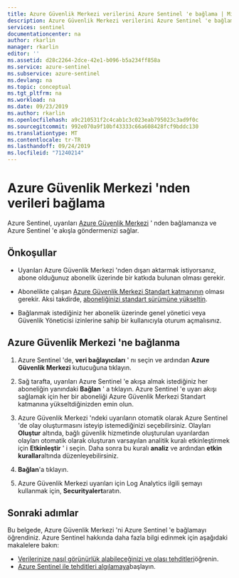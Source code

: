 ```yaml
---
title: Azure Güvenlik Merkezi verilerini Azure Sentinel 'e bağlama | Microsoft Docs
description: Azure Güvenlik Merkezi verilerini Azure Sentinel 'e bağlamayı öğrenin.
services: sentinel
documentationcenter: na
author: rkarlin
manager: rkarlin
editor: ''
ms.assetid: d28c2264-2dce-42e1-b096-b5a234ff858a
ms.service: azure-sentinel
ms.subservice: azure-sentinel
ms.devlang: na
ms.topic: conceptual
ms.tgt_pltfrm: na
ms.workload: na
ms.date: 09/23/2019
ms.author: rkarlin
ms.openlocfilehash: a9c210531f2c4cab1c3c023eab795023c3ad9f0c
ms.sourcegitcommit: 992e070a9f10bf43333c66a608428fcf9bddc130
ms.translationtype: MT
ms.contentlocale: tr-TR
ms.lasthandoff: 09/24/2019
ms.locfileid: "71240214"
---
```

# <a name="connect-data-from-azure-security-center"></a>Azure Güvenlik Merkezi 'nden verileri bağlama





Azure Sentinel, uyarıları [Azure Güvenlik Merkezi](../security-center/security-center-intro.md) ' nden bağlamanıza ve Azure Sentinel 'e akışla göndermenizi sağlar. 

## <a name="prerequisites"></a>Önkoşullar

- Uyarıları Azure Güvenlik Merkezi 'nden dışarı aktarmak istiyorsanız, abone olduğunuz abonelik üzerinde bir katkıda bulunan olması gerekir.

- Abonelikte çalışan [Azure Güvenlik Merkezi Standart katmanının](../security-center/security-center-pricing.md) olması gerekir. Aksi takdirde, [aboneliğinizi standart sürümüne yükseltin](https://azure.microsoft.com/pricing/details/security-center/).

- Bağlanmak istediğiniz her abonelik üzerinde genel yönetici veya Güvenlik Yöneticisi izinlerine sahip bir kullanıcıyla oturum açmalısınız.


## <a name="connect-to-azure-security-center"></a>Azure Güvenlik Merkezi 'ne bağlanma

1. Azure Sentinel 'de, **veri bağlayıcıları** ' nı seçin ve ardından **Azure Güvenlik Merkezi** kutucuğuna tıklayın.

1. Sağ tarafta, uyarıları Azure Sentinel 'e akışa almak istediğiniz her aboneliğin yanındaki **Bağlan** ' a tıklayın. Azure Sentinel 'e uyarı akışı sağlamak için her bir aboneliği Azure Güvenlik Merkezi Standart katmanına yükseltdiğinizden emin olun.

1. Azure Güvenlik Merkezi 'ndeki uyarıların otomatik olarak Azure Sentinel 'de olay oluşturmasını isteyip istemediğinizi seçebilirsiniz. Olayları **Oluştur** altında, bağlı güvenlik hizmetinde oluşturulan uyarılardan olayları otomatik olarak oluşturan varsayılan analitik kuralı etkinleştirmek için **Etkinleştir** ' i seçin. Daha sonra bu kuralı **analiz** ve ardından **etkin kurallar**altında düzenleyebilirsiniz.

3. **Bağlan**'a tıklayın.

4. Azure Güvenlik Merkezi uyarıları için Log Analytics ilgili şemayı kullanmak için, **Securityalert**aratın.

## <a name="next-steps"></a>Sonraki adımlar
Bu belgede, Azure Güvenlik Merkezi 'ni Azure Sentinel 'e bağlamayı öğrendiniz. Azure Sentinel hakkında daha fazla bilgi edinmek için aşağıdaki makalelere bakın:
- [Verilerinize nasıl görünürlük alabileceğinizi ve olası tehditleri](quickstart-get-visibility.md)öğrenin.
- [Azure Sentinel ile tehditleri algılamaya](tutorial-detect-threats-built-in.md)başlayın.
